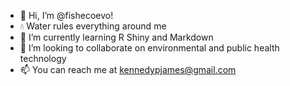 - 👋 Hi, I’m @fishecoevo!
- 💧 Water rules everything around me
- 🌱 I’m currently learning R Shiny and Markdown
- 💞️ I’m looking to collaborate on environmental and public health technology
- 📫 You can reach me at kennedypjames@gmail.com

<!---
fishecoevo/fishecoevo is a ✨ special ✨ repository because its `README.md` (this file) appears on your GitHub profile.
You can click the Preview link to take a look at your changes.
--->
